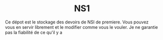 <center><h1>NS1</h1></center>

<p>Ce dépot est le stockage des devoirs de NSI de premiere. Vous pouvez vous en servir librement et le modifier comme vous le vouler. Je ne garantie pas la fiabilité de ce qu'il y a</p>

